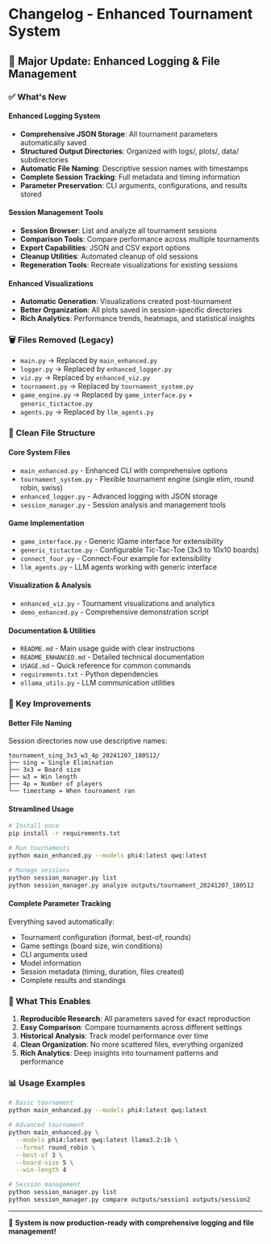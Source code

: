 # Changelog - Enhanced Tournament System

## 🎉 Major Update: Enhanced Logging & File Management

### ✅ What's New

#### Enhanced Logging System
- **Comprehensive JSON Storage**: All tournament parameters automatically saved
- **Structured Output Directories**: Organized with logs/, plots/, data/ subdirectories
- **Automatic File Naming**: Descriptive session names with timestamps
- **Complete Session Tracking**: Full metadata and timing information
- **Parameter Preservation**: CLI arguments, configurations, and results stored

#### Session Management Tools
- **Session Browser**: List and analyze all tournament sessions
- **Comparison Tools**: Compare performance across multiple tournaments
- **Export Capabilities**: JSON and CSV export options
- **Cleanup Utilities**: Automated cleanup of old sessions
- **Regeneration Tools**: Recreate visualizations for existing sessions

#### Enhanced Visualizations
- **Automatic Generation**: Visualizations created post-tournament
- **Better Organization**: All plots saved in session-specific directories
- **Rich Analytics**: Performance trends, heatmaps, and statistical insights

### 🗑️ Files Removed (Legacy)
- `main.py` → Replaced by `main_enhanced.py`
- `logger.py` → Replaced by `enhanced_logger.py`
- `viz.py` → Replaced by `enhanced_viz.py`
- `tournament.py` → Replaced by `tournament_system.py`
- `game_engine.py` → Replaced by `game_interface.py` + `generic_tictactoe.py`
- `agents.py` → Replaced by `llm_agents.py`

### 📁 Clean File Structure

#### Core System Files
- `main_enhanced.py` - Enhanced CLI with comprehensive options
- `tournament_system.py` - Flexible tournament engine (single elim, round robin, swiss)
- `enhanced_logger.py` - Advanced logging with JSON storage
- `session_manager.py` - Session analysis and management tools

#### Game Implementation
- `game_interface.py` - Generic IGame interface for extensibility
- `generic_tictactoe.py` - Configurable Tic-Tac-Toe (3x3 to 10x10 boards)
- `connect_four.py` - Connect-Four example for extensibility
- `llm_agents.py` - LLM agents working with generic interface

#### Visualization & Analysis
- `enhanced_viz.py` - Tournament visualizations and analytics
- `demo_enhanced.py` - Comprehensive demonstration script

#### Documentation & Utilities
- `README.md` - Main usage guide with clear instructions
- `README_ENHANCED.md` - Detailed technical documentation
- `USAGE.md` - Quick reference for common commands
- `requirements.txt` - Python dependencies
- `ollama_utils.py` - LLM communication utilities

### 🚀 Key Improvements

#### Better File Naming
Session directories now use descriptive names:
```
tournament_sing_3x3_w3_4p_20241207_180512/
├── sing = Single Elimination
├── 3x3 = Board size
├── w3 = Win length
├── 4p = Number of players
└── timestamp = When tournament ran
```

#### Streamlined Usage
```bash
# Install once
pip install -r requirements.txt

# Run tournaments
python main_enhanced.py --models phi4:latest qwq:latest

# Manage sessions
python session_manager.py list
python session_manager.py analyze outputs/tournament_20241207_180512
```

#### Complete Parameter Tracking
Everything saved automatically:
- Tournament configuration (format, best-of, rounds)
- Game settings (board size, win conditions)
- CLI arguments used
- Model information
- Session metadata (timing, duration, files created)
- Complete results and standings

### 🎯 What This Enables

1. **Reproducible Research**: All parameters saved for exact reproduction
2. **Easy Comparison**: Compare tournaments across different settings
3. **Historical Analysis**: Track model performance over time
4. **Clean Organization**: No more scattered files, everything organized
5. **Rich Analytics**: Deep insights into tournament patterns and performance

### 📊 Usage Examples

```bash
# Basic tournament
python main_enhanced.py --models phi4:latest qwq:latest

# Advanced tournament
python main_enhanced.py \
  --models phi4:latest qwq:latest llama3.2:1b \
  --format round_robin \
  --best-of 3 \
  --board-size 5 \
  --win-length 4

# Session management
python session_manager.py list
python session_manager.py compare outputs/session1 outputs/session2
```

---

🎉 **System is now production-ready with comprehensive logging and file management!** 